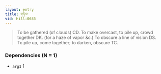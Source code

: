 ```yaml
---
layout: entry
title: གཏིབ་
vid: Hill:0685
---
```

> To be gathered (of clouds) CD\. To make overcast, to pile up, crowd together DK\. (for a haze of vapor &c\.) To obscure a line of vision DS\. To pile up, come together; to darken, obscure TC\.


### Dependencies (N = 1)
* `arg1` 1
